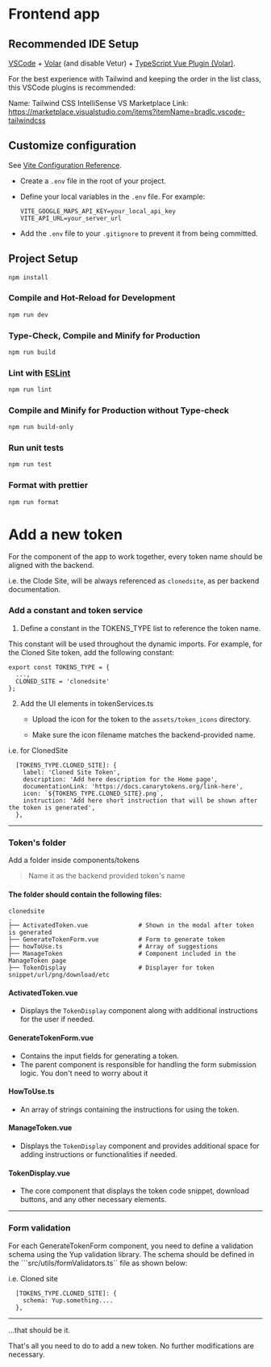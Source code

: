 # Frontend app

## Recommended IDE Setup

[VSCode](https://code.visualstudio.com/) + [Volar](https://marketplace.visualstudio.com/items?itemName=Vue.volar) (and disable Vetur) + [TypeScript Vue Plugin (Volar)](https://marketplace.visualstudio.com/items?itemName=Vue.vscode-typescript-vue-plugin).


For the best experience with Tailwind and keeping the order in the list class, this VSCode plugins is recommended:

Name: Tailwind CSS IntelliSense
VS Marketplace Link: https://marketplace.visualstudio.com/items?itemName=bradlc.vscode-tailwindcss


## Customize configuration

See [Vite Configuration Reference](https://vitejs.dev/config/).

   - Create a `.env` file in the root of your project.

   - Define your local variables in the `.env` file. For example:
     ```
     VITE_GOOGLE_MAPS_API_KEY=your_local_api_key
     VITE_API_URL=your_server_url
     ```

   - Add the `.env` file to your `.gitignore` to prevent it from being committed.

## Project Setup

```sh
npm install
```

### Compile and Hot-Reload for Development

```sh
npm run dev
```

### Type-Check, Compile and Minify for Production

```sh
npm run build
```

### Lint with [ESLint](https://eslint.org/)

```sh
npm run lint
```

### Compile and Minify for Production without Type-check

```sh
npm run build-only
```

### Run unit tests

```sh
npm run test
```


### Format with prettier

```sh
npm run format
```



# Add a new token
For the component of the app to work together, every token name should be aligned with the backend.

i.e. the Clode Site, will be always referenced as ```clonedsite```, as per backend documentation.

### Add a constant and token service
1. Define a constant in the TOKENS_TYPE list to reference the token name. 

This constant will be used throughout the dynamic imports. For example, for the Cloned Site token, add the following constant:

```
export const TOKENS_TYPE = {
  ...,
  CLONED_SITE = 'clonedsite'
};
```

2. Add the UI elements in tokenServices.ts 

   - Upload the icon for the token to the ```assets/token_icons``` directory.
  
   - Make sure the icon filename matches the backend-provided name.


i.e. for ClonedSite

```
  [TOKENS_TYPE.CLONED_SITE]: {
    label: 'Cloned Site Token',
    description: 'Add here description for the Home page',
    documentationLink: 'https://docs.canarytokens.org/link-here',
    icon: `${TOKENS_TYPE.CLONED_SITE}.png`,
    instruction: 'Add here short instruction that will be shown after the token is generated',
  },
```
---

### Token's folder 

Add a folder inside components/tokens 
> Name it as the backend provided token's name

#### The folder should contain the following files:

    clonedsite
    .
    ├── ActivatedToken.vue              # Shown in the modal after token is generated
    ├── GenerateTokenForm.vue           # Form to generate token
    ├── howToUse.ts                     # Array of suggestions
    ├── ManageToken                     # Component included in the ManageToken page
    ├── TokenDisplay                    # Displayer for token snippet/url/png/download/etc
    
#### ActivatedToken.vue
- Displays the `TokenDisplay` component along with additional instructions for the user if needed.

#### GenerateTokenForm.vue
- Contains the input fields for generating a token.
- The parent component is responsible for handling the form submission logic. You don't need to worry about it

#### HowToUse.ts
- An array of strings containing the instructions for using the token.

#### ManageToken.vue
- Displays the `TokenDisplay` component and provides additional space for adding instructions or functionalities if needed.

#### TokenDisplay.vue
- The core component that displays the token code snippet, download buttons, and any other necessary elements.

---

### Form validation

For each GenerateTokenForm component, you need to define a validation schema using the Yup validation library. The schema should be defined in the ```src/utils/formValidators.ts`` file as shown below:

i.e. Cloned site

```
  [TOKENS_TYPE.CLONED_SITE]: {
    schema: Yup.something....
  },
```

---


...that should be it.

That's all you need to do to add a new token. No further modifications are necessary.
